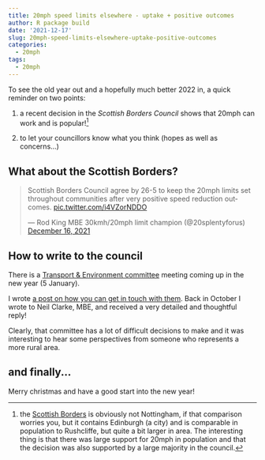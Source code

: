 ```yaml
---
title: 20mph speed limits elsewhere - uptake + positive outcomes
author: R package build
date: '2021-12-17'
slug: 20mph-speed-limits-elsewhere-uptake-positive-outcomes
categories:
  - 20mph
tags:
  - 20mph
---
```


To see the old year out and a hopefully much better 2022 in, a quick reminder on two points:

1. a recent decision in the *Scottish Borders Council* shows that 20mph can work and is popular![^1]

2. to let your councillors know what you think (hopes as well as concerns...)


## What about the Scottish Borders?

<blockquote class="twitter-tweet"><p lang="en" dir="ltr">Scottish Borders Council agree by 26-5 to keep the 20mph limits set throughout communities after very positive speed reduction outcomes. <a href="https://t.co/i4VZorNDDO">pic.twitter.com/i4VZorNDDO</a></p>&mdash; Rod King MBE 30kmh/20mph limit champion (@20splentyforus) <a href="https://twitter.com/20splentyforus/status/1471473309967659008?ref_src=twsrc%5Etfw">December 16, 2021</a></blockquote> <script async src="https://platform.twitter.com/widgets.js" charset="utf-8"></script>

## How to write to the council

There is a [Transport & Environment committee](https://www.nottinghamshire.gov.uk/dms/Committees/tabid/62/ctl/ViewCMIS_CommitteeDetails/mid/381/id/536/Default.aspx) meeting coming up in the new year (5 January). 

I wrote [a post on how you can get in touch with them](https://schluppeck.github.io/make-wb-20mph/2021/11/26/letter-to-transport-and-environment-committee/). Back in October I wrote to Neil Clarke, MBE, and received a very detailed and thoughtful reply! 

Clearly, that committee has a lot of difficult decisions to make and it was interesting to hear some perspectives from someone who represents a more rural area.

## and finally...

Merry christmas and have a good start into the new year!

[^1]: the [Scottish Borders](https://en.wikipedia.org/wiki/Scottish_Borders) is obviously not Nottingham, if that comparison worries you, but it contains Edinburgh (a city) and is comparable in population to Rushcliffe, but quite a bit larger in area. The interesting thing is that there was large support for 20mph in population and that the decision was also supported by a large majority in the council. 